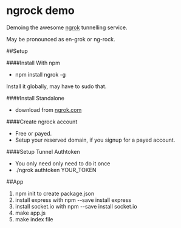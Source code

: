 # ngrock demo

Demoing the awesome [ngrok](https://ngrok.com) tunnelling service.

May be pronounced as en-grok or ng-rock.

##Setup

####Install With npm
* npm install ngrok -g

Install it globally, may have to sudo that.

####Install Standalone
* download from [ngrok.com](https://ngrok.com) 

####Create ngrock account
* Free or payed.
* Setup your reserved domain, if you signup for a payed account.


####Setup Tunnel Authtoken
* You only need only need to do it once
* ./ngrok authtoken YOUR_TOKEN

##App
1. npm init to create package.json
2. install express with npm --save install express
3. install socket.io with npm --save install socket.io
4. make app.js
5. make index file











